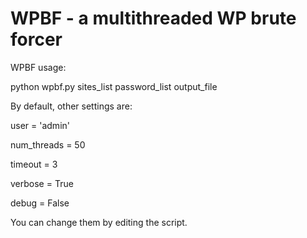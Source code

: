 WPBF - a multithreaded WP brute forcer
======================================

WPBF usage:

python wpbf.py sites_list password_list output_file

By default, other settings are:

user = 'admin'

num_threads = 50

timeout = 3

verbose = True

debug    = False


You can change them by editing the script.
